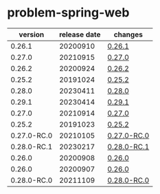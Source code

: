 # problem-spring-web	


|version|release date|changes|
|---|---|---|
|0.26.1|20200910|[0.26.1](./0.26.1-20200910.md)|
|0.27.0|20210915|[0.27.0](./0.27.0-20210915.md)|
|0.26.2|20200924|[0.26.2](./0.26.2-20200924.md)|
|0.25.2|20191024|[0.25.2](./0.25.2-20191024.md)|
|0.28.0|20230411|[0.28.0](./0.28.0-20230411.md)|
|0.29.1|20230414|[0.29.1](./0.29.1-20230414.md)|
|0.27.0|20210914|[0.27.0](./0.27.0-20210914.md)|
|0.25.2|20191023|[0.25.2](./0.25.2-20191023.md)|
|0.27.0-RC.0|20210105|[0.27.0-RC.0](./0.27.0-RC.0-20210105.md)|
|0.28.0-RC.1|20230217|[0.28.0-RC.1](./0.28.0-RC.1-20230217.md)|
|0.26.0|20200908|[0.26.0](./0.26.0-20200908.md)|
|0.26.0|20200907|[0.26.0](./0.26.0-20200907.md)|
|0.28.0-RC.0|20211109|[0.28.0-RC.0](./0.28.0-RC.0-20211109.md)|
